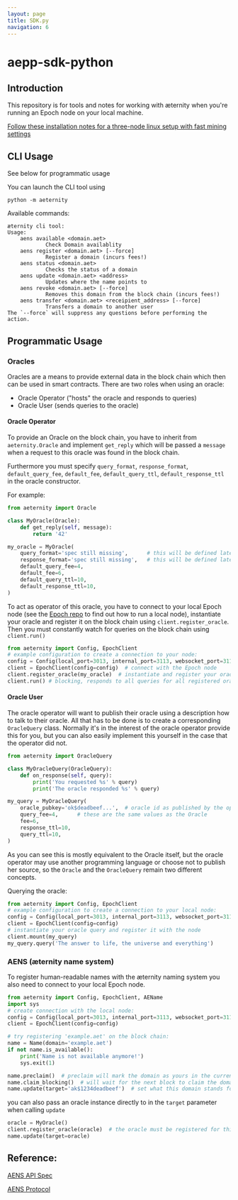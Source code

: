 ```yaml
---
layout: page
title: SDK.py
navigation: 6
---
```


# aepp-sdk-python

## Introduction
This repository is for tools and notes for working with æternity when you're running
an Epoch node on your local machine.

[Follow these installation notes for a three-node linux setup with fast mining settings](https://github.com/aeternity/aepp-sdk-python/blob/master/INSTALL.md)

## CLI Usage
See below for programmatic usage

You can launch the CLI tool using

```
python -m aeternity
```

Available commands:

```
æternity cli tool:
Usage:
    aens available <domain.aet>
            Check Domain availablity
    aens register <domain.aet> [--force]
            Register a domain (incurs fees!)
    aens status <domain.aet>
            Checks the status of a domain
    aens update <domain.aet> <address>
            Updates where the name points to
    aens revoke <domain.aet> [--force]
            Removes this domain from the block chain (incurs fees!)
    aens transfer <domain.aet> <receipient_address> [--force]
            Transfers a domain to another user
The `--force` will suppress any questions before performing the action.
```

## Programmatic Usage

### Oracles
Oracles are a means to provide external data in the block chain which then
can be used in smart contracts. There are two roles when using an oracle:

 - Oracle Operator ("hosts" the oracle and responds to queries)
 - Oracle User (sends queries to the oracle)

#### Oracle Operator

To provide an Oracle on the block chain, you have to inherit from
`aeternity.Oracle` and implement `get_reply` which will be passed a `message`
when a request to this oracle was found in the block chain.

Furthermore you must specify `query_format`, `response_format`,
`default_query_fee`, `default_fee`, `default_query_ttl`, `default_response_ttl`
in the oracle constructor.

For example:

```python
from aeternity import Oracle

class MyOracle(Oracle):
    def get_reply(self, message):
        return '42'

my_oracle = MyOracle(
    query_format='spec still missing',      # this will be defined later
    response_format='spec still missing',   # this will be defined later
    default_query_fee=4,
    default_fee=6,
    default_query_ttl=10,
    default_response_ttl=10,
)
```

To act as operator of this oracle, you have to connect to your local Epoch node
(see the [Epoch repo](https://github.com/aeternity/epoch) to find out how to run
a local node), instantiate your oracle and register it on the block chain using
`client.register_oracle`. Then you must constantly watch for queries on the
block chain using `client.run()`

```python
from aeternity import Config, EpochClient
# example configuration to create a connection to your node:
config = Config(local_port=3013, internal_port=3113, websocket_port=3114)
client = EpochClient(config=config)  # connect with the Epoch node
client.register_oracle(my_oracle)  # instantiate and register your oracle
client.run() # blocking, responds to all queries for all registered oracles
```

#### Oracle User
The oracle operator will want to publish their oracle using a description how
to talk to their oracle. All that has to be done is to create a corresponding
`OracleQuery` class. Normally it's in the interest of the oracle operator
provide this for you, but you can also easily implement this yourself in the
case that the operator did not.

```python
from aeternity import OracleQuery

class MyOracleQuery(OracleQuery):
    def on_response(self, query):
        print('You requested %s' % query)
        print('The oracle responded %s' % query)

my_query = MyOracleQuery(
    oracle_pubkey='ok$deadbeef...',  # oracle id as published by the operator
    query_fee=4,      # these are the same values as the Oracle
    fee=6,
    response_ttl=10,
    query_ttl=10,
)
```

As you can see this is mostly equivalent to the Oracle itself, but the oracle
operator may use another programming language or choose not to publish her
source, so the `Oracle` and the `OracleQuery` remain two different concepts.

Querying the oracle:

```python
from aeternity import Config, EpochClient
# example configuration to create a connection to your local node:
config = Config(local_port=3013, internal_port=3113, websocket_port=3114)
client = EpochClient(config=config)
# instantiate your oracle query and register it with the node
client.mount(my_query)
my_query.query('The answer to life, the universe and everything')
```

### AENS (æternity name system)
To register human-readable names with the æternity naming system you also need
to connect to your local Epoch node.

```python
from aeternity import Config, EpochClient, AEName
import sys
# create connection with the local node:
config = Config(local_port=3013, internal_port=3113, websocket_port=3114)
client = EpochClient(config=config)

# try registering 'example.aet' on the block chain:
name = Name(domain='example.aet')
if not name.is_available():
    print('Name is not available anymore!')
    sys.exit(1)

name.preclaim()  # preclaim will mark the domain as yours in the current block
name.claim_blocking()  # will wait for the next block to claim the domain
name.update(target='ak$1234deadbeef')  # set what this domain stands for
```

you can also pass an oracle instance directly to in the `target` parameter
when calling `update`

```python
oracle = MyOracle()
client.register_oracle(oracle)  # the oracle must be registered for this to work
name.update(target=oracle)
```

## Reference:
[AENS API Spec](https://github.com/aeternity/protocol/blob/master/epoch/api/naming_system_api_usage.md)

[AENS Protocol](https://github.com/aeternity/protocol/blob/master/AENS.md)

